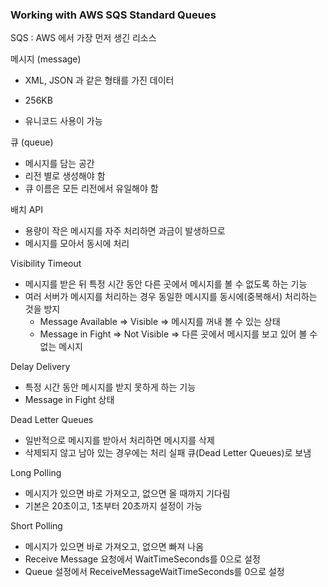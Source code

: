 <h3>Working with AWS SQS Standard Queues</h3>

SQS : AWS 에서 가장 먼저 생긴 리소스



메시지 (message)

- XML, JSON 과 같은 형태를 가진 데이터

- 256KB

- 유니코드 사용이 가능

  

큐 (queue)

- 메시지를 담는 공간
- 리전 별로 생성해야 함
- 큐 이름은 모든 리전에서 유일해야 함



배치 API

- 용량이 작은 메시지를 자주 처리하면 과금이 발생하므로
- 메시지를 모아서 동시에 처리



Visibility Timeout

- 메시지를 받은 뒤 특정 시간 동안 다른 곳에서 메시지를 볼 수 없도록 하는 기능
- 여러 서버가 메시지를 처리하는 경우 동일한 메시지를 동시에(중복해서) 처리하는 것을 방지
  - Message Available => Visible => 메시지를 꺼내 볼 수 있는 상태
  - Message in Fight => Not Visible => 다른 곳에서 메시지를 보고 있어 볼 수 없는 메시지

Delay Delivery

- 특정 시간 동안 메시지를 받지 못하게 하는 기능
- Message in Fight 상태



Dead Letter Queues

- 일반적으로 메시지를 받아서 처리하면 메시지를 삭제
- 삭제되지 않고 남아 있는 경우에는 처리 실패 큐(Dead Letter Queues)로 보냄



Long Polling

- 메시지가 있으면 바로 가져오고, 없으면 올 때까지 기다림
- 기본은 20초이고, 1초부터 20초까지 설정이 가능



Short Polling

- 메시지가 있으면 바로 가져오고, 없으면 빠져 나옴
- Receive Message 요청에서 WaitTimeSeconds를 0으로 설정
- Queue 설정에서 ReceiveMessageWaitTimeSeconds를 0으로 설정

